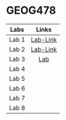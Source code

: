# GEOG478
| Labs | Links    |
| :---:   | :---: |
| Lab 1 |[Lab-Link](https://github.com/aubreerodri/Rodriguez-GEOG478/tree/main/Lab%201)|
| Lab 2 |[Lab-Link](https://github.com/aubreerodri/Rodriguez-GEOG478/blob/main/Lab%201)|
| Lab 3 |[Lab](Lab%203)|
| Lab 4 |    |
| Lab 5 |    |
| Lab 6 |    |
| Lab 7 |    |
| Lab 8 |    |
